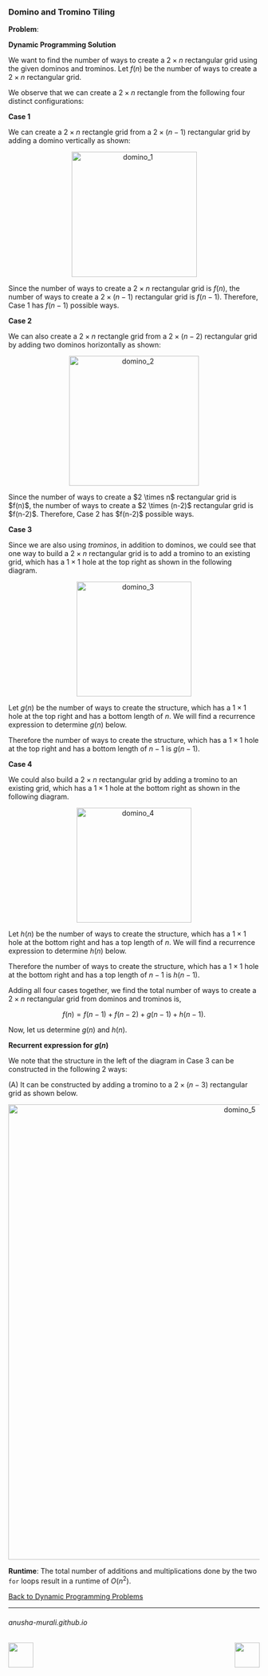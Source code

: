 ### Domino and Tromino Tiling

**Problem**: 


**Dynamic Programming Solution**

We want to find the number of ways to create a $2 \times n$ rectangular grid using the given dominos and trominos. Let $f(n)$ be the number of ways to create a $2 \times n$ rectangular grid.

We observe that we can create a $2 \times n$ rectangle from the following four distinct configurations:

**Case 1**

We can create a $2 \times n$ rectangle grid from a $2 \times (n-1)$ rectangular grid by adding a domino vertically as shown:
<p align = "center">
<img width="251" alt="domino_1" src="https://github.com/user-attachments/assets/5d93db9b-a5de-4487-b65e-57337626cb93" />
</p>

Since the number of ways to create a $2 \times n$ rectangular grid is $f(n)$, the number of ways to create a $2 \times (n-1)$ rectangular grid is $f(n-1)$. Therefore, Case 1 has $f(n-1)$ possible ways.

**Case 2**

We can also create a $2 \times n$ rectangle grid from a $2 \times (n-2)$ rectangular grid by adding two dominos horizontally as shown:
<p align = "center">
<img width="260" alt="domino_2" src="https://github.com/user-attachments/assets/b54ef092-7bd9-4de1-8aa8-b219cb30b26a" />
</p>
Since the number of ways to create a $2 \times n$ rectangular grid is $f(n)$, the number of ways to create a $2 \times (n-2)$ rectangular grid is $f(n-2)$. Therefore, Case 2 has $f(n-2)$ possible ways.

**Case 3**

Since we are also using *trominos*, in addition to dominos, we could see that one way to build a $2 \times n$ rectangular grid is to add a tromino to an existing grid, which has a $1 \times 1$ hole at the top right as shown in the following diagram.

<p align = "center">
<img width="230" alt="domino_3" src="https://github.com/user-attachments/assets/c77d43f9-2604-415b-be3f-379e098ea718" />
</p>

Let $g(n)$ be the number of ways to create the structure, which has a $1\times 1$ hole at the top right and has a bottom length of $n$. We will find a recurrence expression to determine $g(n)$ below.

Therefore the number of ways to create the structure, which has a $1\times 1$ hole at the top right and has a bottom length of $n-1$ is $g(n-1)$.

**Case 4**

We could also build a $2 \times n$ rectangular grid by adding a tromino to an existing grid, which has a $1 \times 1$ hole at the bottom right as shown in the following diagram.

<p align = "center">
<img width="230" alt="domino_4" src="https://github.com/user-attachments/assets/cf8c7d69-7935-4e2d-9ae8-d2d727d8e263" />
</p>

Let $h(n)$ be the number of ways to create the structure, which has a $1\times 1$ hole at the bottom right and has a top length of $n$. We will find a recurrence expression to determine $h(n)$ below.

Therefore the number of ways to create the structure, which has a $1\times 1$ hole at the bottom right and has a top length of $n-1$ is $h(n-1)$.

Adding all four cases together, we find the total number of ways to create a $2 \times n$ rectangular grid from dominos and trominos is,

$$
f(n) = f(n-1) + f(n-2) + g(n-1) + h(n-1).
$$

Now, let us determine $g(n)$ and $h(n)$.

**Recurrent expression for $g(n)$**

We note that the structure in the left of the diagram in Case 3 can be constructed in the following 2 ways:

(A) It can be constructed by adding a tromino to a $2 \times (n-3)$ rectangular grid as shown below.

<p align = "center">
<img width="912" alt="domino_5" src="https://github.com/user-attachments/assets/29194a65-c22e-48ae-8172-7ad39d7eec1d" />
</p>




**Runtime**: The total number of additions and multiplications done by the two `for` loops result in a runtime of $O(n^2)$.

[Back to Dynamic Programming Problems](./problems.md)

* * *
###### anusha-murali.github.io

<img src="https://github.com/anusha-murali/anusha-murali.github.io/assets/111596338/639243aa-2857-4595-a65a-7852762bb002" width="50" height="50" align="left">

[<img src="https://github.com/user-attachments/assets/989cfb30-4fb8-40f8-a812-8a054869aa32" width="50" height="50" align="right">](../index.md)
